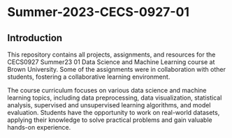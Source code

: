 # Summer-2023-CECS-0927-01

## Introduction

This repository contains all projects, assignments, and resources for the CECS0927 Summer23 01 Data Science and Machine Learning course at Brown University. Some of the assignments were in collaboration with other students, fostering a collaborative learning environment.

The course curriculum focuses on various data science and machine learning topics, including data preprocessing, data visualization, statistical analysis, supervised and unsupervised learning algorithms, and model evaluation. Students have the opportunity to work on real-world datasets, applying their knowledge to solve practical problems and gain valuable hands-on experience.
